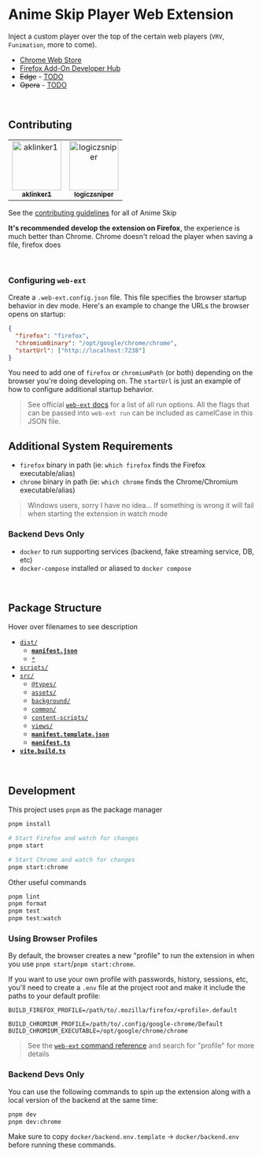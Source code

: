 # Anime Skip Player Web Extension

Inject a custom player over the top of the certain web players (`VRV`, `Funimation`, more to come).

- [Chrome Web Store](https://chrome.google.com/webstore/devconsole/331629b9-cf31-4391-ad30-77dd0a36958d?hl=en)
- [Firefox Add-On Developer Hub](https://addons.mozilla.org/en-US/developers/addons)
- ~~Edge~~ - [TODO](https://docs.microsoft.com/en-us/microsoft-edge/extensions-chromium/publish/publish-extension)
- ~~Opera~~ - [TODO](https://dev.opera.com/extensions/publishing-guidelines/)

<br/>

## Contributing

<!-- readme: contributors -start -->
<table>
<tr>
    <td align="center">
        <a href="https://github.com/aklinker1">
            <img src="https://avatars.githubusercontent.com/u/10101283?v=4" width="100;" alt="aklinker1"/>
            <br />
            <sub><b>aklinker1</b></sub>
        </a>
    </td>
    <td align="center">
        <a href="https://github.com/logiczsniper">
            <img src="https://avatars.githubusercontent.com/u/31292294?v=4" width="100;" alt="logiczsniper"/>
            <br />
            <sub><b>logiczsniper</b></sub>
        </a>
    </td></tr>
</table>
<!-- readme: contributors -end -->

See the [contributing guidelines](https://github.com/anime-skip/docs/wiki) for all of Anime Skip

**It's recommended develop the extension on Firefox**, the experience is much better than Chrome. Chrome doesn't reload the player when saving a file, firefox does

<br/>

### Configuring `web-ext`

Create a `.web-ext.config.json` file. This file specifies the browser startup behavior in dev mode. Here's an example to change the URLs the browser opens on startup:

```json
{
  "firefox": "firefox",
  "chromiumBinary": "/opt/google/chrome/chrome",
  "startUrl": ["http://localhost:7238"]
}
```

You need to add one of `firefox` or `chromiumPath` (or both) depending on the browser you're doing developing on. The `startUrl` is just an example of how to configure additional startup behavior.

> See official [`web-ext` docs](https://extensionworkshop.com/documentation/develop/web-ext-command-reference/#web-ext-run) for a list of all run options. All the flags that can be passed into `web-ext run` can be included as camelCase in this JSON file.

## Additional System Requirements

- `firefox` binary in path (ie: `which firefox` finds the Firefox executable/alias)
- `chrome` binary in path (ie: `which chrome` finds the Chrome/Chromium executable/alias)

> Windows users, sorry I have no idea... If something is wrong it will fail when starting the extension in watch mode

### Backend Devs Only

- `docker` to run supporting services (backend, fake streaming service, DB, etc)
- `docker-compose` installed or aliased to `docker compose`

<br/>

## Package Structure

Hover over filenames to see description

- [`dist/`](# 'The build directory that all the extension is output to. This is the directory that gets zipped up and published')
  - [**`manifest.json`**](# 'This is the final manifest file that is generated during the build process')
  - [`*`](# 'All other outputs by vite are output here')
- [`scripts/`](# "Any useful files needed to develop the extension, but aren't apart of the packaged extension")
- [`src/`](# 'Directory containing all code that will end up in the packaged extension')
  - [`@types/`](# 'Global types for the extension')
  - [`assets/`](# 'Any static assets, like images, that the extension consumes')
  - [`background/`](# 'All the different background scripts')
  - [`common/`](# 'Any shared or common utilities')
  - [`content-scripts/`](# 'Any JS that is injected into webpages')
  - [`views/`](# 'Regular, front-end styled webpages that are entrypoints, like the popup and options pages')
  - [**`manifest.template.json`**](# 'Template for the dist/manifest.json. This file includes all the browser specific flags that will be stripped out by manifest.ts')
  - [**`manifest.ts`**](# 'Parse the manifest.template.ts, strip out browser specific code for other browsers, and append all the content scripts, background, and views to the template')
- [**`vite.build.ts`**](# 'CLI application that performs the builds for views, background scripts, and content scripts')

<br/>

## Development

This project uses `pnpm` as the package manager

```bash
pnpm install

# Start Firefox and watch for changes
pnpm start

# Start Chrome and watch for changes
pnpm start:chrome
```

Other useful commands

```bash
pnpm lint
pnpm format
pnpm test
pnpm test:watch
```

### Using Browser Profiles

By default, the browser creates a new "profile" to run the extension in when you use `pnpm start`/`pnpm start:chrome`.

If you want to use your own profile with passwords, history, sessions, etc, you'll need to create a `.env` file at the project root and make it include the paths to your default profile:

```env
BUILD_FIREFOX_PROFILE=/path/to/.mozilla/firefox/<profile>.default

BUILD_CHROMIUM_PROFILE=/path/to/.config/google-chrome/Default
BUILD_CHROMIUM_EXECUTABLE=/opt/google/chrome/chrome
```

> See the [`web-ext` command reference](https://extensionworkshop.com/documentation/develop/web-ext-command-reference/) and search for "profile" for more details

### Backend Devs Only

You can use the following commands to spin up the extension along with a local version of the backend at the same time:

```bash
pnpm dev
pnpm dev:chrome
```

Make sure to copy `docker/backend.env.template` &rarr; `docker/backend.env` before running these commands.
